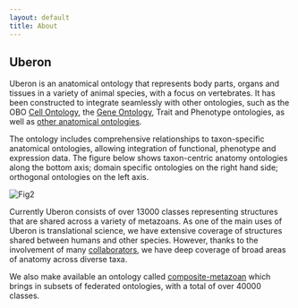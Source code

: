 ```yaml
---
layout: default
title: About
---
```


## Uberon

Uberon is an anatomical ontology that represents body parts, organs
and tissues in a variety of animal species, with a focus on
vertebrates. It has been constructed to integrate seamlessly with
other ontologies, such as the OBO [Cell Ontology](http://cellontology.org), the [Gene Ontology](http://geneontology.org),
Trait and Phenotype ontologies, as well as [other anatomical ontologies](http://obofoundry.org).

The ontology includes comprehensive relationships to taxon-specific
anatomical ontologies, allowing integration of functional, phenotype
and expression data. The figure below shows taxon-centric anatomy
ontologies along the bottom axis; domain specific ontologies on the
right hand side; orthogonal ontologies on the left axis.

![Fig2](http://www.ncbi.nlm.nih.gov/pmc/articles/instance/3334586/bin/gb-2012-13-1-r5-2.jpg)

Currently Uberon consists of over 13000 classes representing
structures that are shared across a variety of metazoans. As one of
the main uses of Uberon is translational science, we have extensive
coverage of structures shared between humans and other
species. However, thanks to the involvement of many
[collaborators](/about/adopters.html), we have deep coverage of broad areas
of anatomy across diverse taxa.

We also make available an ontology called
[composite-metazoan](/downloads.html#multiont) which brings in subsets
of federated ontologies, with a total of over 40000 classes.


